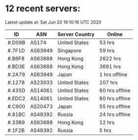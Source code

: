 # 12 recent servers:

Latest update at: Sat Jun 20 19:10:16 UTC 2020

| ID | ASN | Server Country | Online |
| -- | --- | -------------- | ------ |
| #.D09B | AS174 | United States | 53 hrs |
| #.7F1D | AS63949 | Singapore | 59 hrs |
| #.B6F8 | AS63888 | Hong Kong | 2622 hrs |
| #.BD3E | AS63888 | Hong Kong | 3691 hrs |
| #.2A79 | AS63949 | Japan | 1 hrs offline |
| #.1278 | AS23033 | United States | 107 hrs |
| #.435D | AS14061 | United States | 60 hrs offline |
| #.EDC2 | AS14061 | United States | 60 hrs offline |
| #.C900 | AS20473 | Japan | 55 hrs offline |
| #.81BC | AS49392 | Russia | 24 hrs offline |
| #.33B9 | AS63888 | Hong Kong | 12 hrs |
| #.1F2B | AS49392 | Russia | 5 hrs |

